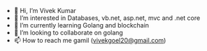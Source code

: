 - 👋 Hi, I’m Vivek Kumar
- 👀 I’m interested in Databases, vb.net, asp.net, mvc and .net core
- 🌱 I’m currently learning Golang and blockchain
- 💞️ I’m looking to collaborate on golang
- 📫 How to reach me gamil (vivekgoel20@gmail.com)
